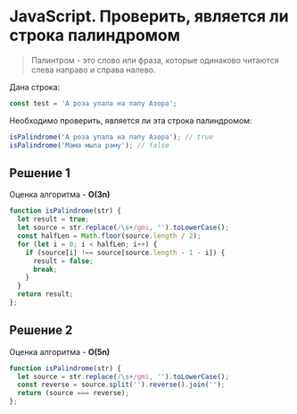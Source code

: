 # JavaScript. Проверить, является ли строка палиндромом

> Палинтром - это слово или фраза, которые одинаково читаются слева направо и справа налево.

Дана строка:
```javascript
const test = 'А роза упала на лапу Азора';
```
Необходимо проверить, является ли эта строка палиндромом:
```javascript
isPalindrome('А роза упала на лапу Азора'); // true
isPalindrome('Мама мыла раму'); // false
```

## Решение 1
Оценка алгоритма - **O(3n)**

```javascript
function isPalindrome(str) {
  let result = true;
  let source = str.replace(/\s+/gmi, '').toLowerCase();
  const halfLen = Math.floor(source.length / 2);
  for (let i = 0; i < halfLen; i++) {
    if (source[i] !== source[source.length - 1 - i]) {
      result = false;
      break;
    }
  }
  return result;
};
```

## Решение 2
Оценка алгоритма - **O(5n)**

```javascript
function isPalindrome(str) {
  let source = str.replace(/\s+/gmi, '').toLowerCase();
  const reverse = source.split('').reverse().join('');
  return (source === reverse);
};
```

